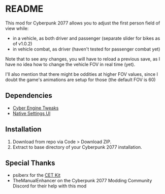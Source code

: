 # README

This mod for Cyberpunk 2077 allows you to adjust the first person field of view while:

- in a vehicle, as both driver and passenger (separate slider for bikes as of v1.0.2)
- in vehicle combat, as driver (haven't tested for passenger combat yet)

Note that to see any changes, you will have to reload a previous save, as I have no idea how to change the vehicle FOV in real time (yet).

I'll also mention that there might be oddities at higher FOV values, since I doubt the game's animations are setup for those (the default FOV is 60)

## Dependencies

- [Cyber Engine Tweaks](https://github.com/maximegmd/CyberEngineTweaks)
- [Native Settings UI](https://github.com/justarandomguyintheinternet/CP77_nativeSettings)

## Installation

1. Download from repo via Code > Download ZIP.
2. Extract to base directory of your Cyberpunk 2077 installation.

## Special Thanks

- psiberx for the [CET Kit](https://github.com/psiberx/cp2077-cet-kit) 
- TheManualEnhancer on the Cyberpunk 2077 Modding Community Discord for their help with this mod